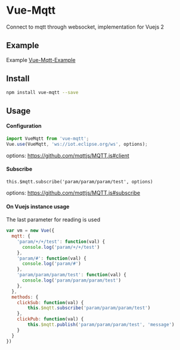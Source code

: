 # Vue-Mqtt

Connect to mqtt through websocket, implementation for Vuejs 2

## Example

Example [Vue-Mqtt-Example](https://github.com/nik-zp/Vue-Mqtt-Example)

## Install

``` bash
npm install vue-mqtt --save
```

## Usage
#### Configuration
``` js
import VueMqtt from 'vue-mqtt';
Vue.use(VueMqtt, 'ws://iot.eclipse.org/ws', options);
```
options: https://github.com/mqttjs/MQTT.js#client

#### Subscribe
```
this.$mqtt.subscribe('param/param/param/test', options)
```
options: https://github.com/mqttjs/MQTT.js#subscribe

#### On Vuejs instance usage

The last parameter for reading is used

``` js
var vm = new Vue({
  mqtt: {
    'param/+/+/test': function(val) {
      console.log('param/+/+/test')
    },
    'param/#': function(val) {
      console.log('param/#')
    },
    'param/param/param/test': function(val) {
      console.log('param/param/param/test')
    },
  },
  methods: {
    clickSub: function(val) {
        this.$mqtt.subscribe('param/param/param/test')
    },
    clickPub: function(val) {
        this.$mqtt.publish('param/param/param/test', 'message')
    }
  }
})
```
